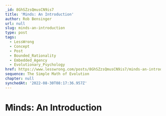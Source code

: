 ```yaml
---
_id: 8GhSZzsQmusCN9is7
title: 'Minds: An Introduction'
author: Rob Bensinger
url: null
slug: minds-an-introduction
type: post
tags:
  - LessWrong
  - Concept
  - Post
  - Bounded_Rationality
  - Embedded_Agency
  - Evolutionary_Psychology
href: https://www.lesswrong.com/posts/8GhSZzsQmusCN9is7/minds-an-introduction
sequence: The Simple Math of Evolution
chapter: null
synchedAt: '2022-08-30T08:17:36.957Z'
---
```

# Minds: An Introduction

